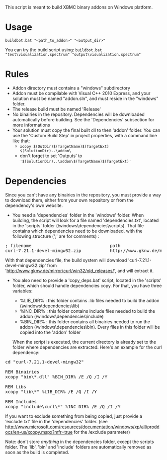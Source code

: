 This script is meant to build XBMC binary addons on Windows platform.

Usage
=====
`buildbot.bat "<path_to_addon>" "<output_dir>"`

You can try the build script using:
`buildbot.bat "test\visualization.spectrum" "output\visualization.spectrum"`

Rules
=====
- Addon directory must contains a "windows" subdirectory
- Addon must be compilable with Visual C++ 2010 Express, and your solution must be named "addon.sln", and must reside in the "windows" folder.
- The release build must be named 'Release'
- No binairies in the repository. Dependencies will be downloaded automatically before building. See the 'Dependencies' subsection for more informations
- Your solution must copy the final built dll to then 'addon' folder. You can use the 'Custom Build Step' in project properties, with a command line like that:
    - `xcopy $(OutDir)$(TargetName)$(TargetExt) $(SolutionDir)..\addon\`
    - don't forget to set 'Outputs' to `'$(SolutionDir)..\addon\$(TargetName)$(TargetExt)'`


Dependencies
============
Since you can't have any binairies in the repository, you must provide a way to download them, either from your own repository or from the dependency's own website.

- You need a 'dependencies' folder in the 'windows' folder. When building, the script will look for a file named 'dependencies.txt', located in the 'scripts' folder (\windows\dependencies\scripts\). That file contains which dependencies need to be downloaded, with the following structure (';' are for comments) :

<pre>
; filename                              path
curl-7.21.1-devel-mingw32.zip           http://www.gknw.de/mirror/curl/win32/old_releases/
</pre>

With that dependencies file, the build system will download 'curl-7.21.1-devel-mingw32.zip' from 'http://www.gknw.de/mirror/curl/win32/old_releases/', and will extract it.

- You also need to provide a 'copy_deps.bat' script, located in the 'scripts' folder, which should handle dependencies copy. For that, you have three variables:
  - %LIB_DIR% : this folder contains .lib files needed to build the addon (\windows\dependencies\lib\)
  - %INC_DIR% : this folder contains include files needed to build the addon (\windows\dependencies\include\)
  - %BIN_DIR% : this folder contains all binairies needed to run the addon (\windows\dependencies\bin\). Every files in this folder will be copied into the 'addon' folder
  
  When the script is executed, the current directory is already set to the folder where dependencies are extracted. Here's an example for the curl dependency:

<pre>
cd "curl-7.21.1-devel-mingw32"

REM Binairies
xcopy "bin\*.dll" %BIN_DIR% /E /Q /I /Y

REM Libs
xcopy "lib\*" %LIB_DIR% /E /Q /I /Y

REM Includes
xcopy "include\curl\*" %INC_DIR% /E /Q /I /Y
</pre>

  If you want to exclude something from being copied, just provide a 'exclude.txt' file in the 'dependencies' folder. (see http://www.microsoft.com/resources/documentation/windows/xp/all/proddocs/en-us/xcopy.mspx?mfr=true for the /exclude parameter)

  Note: don't store *anything* in the dependencies folder, except the scripts folder. The 'lib', 'bin' and 'include' folders are automatically removed as soon as the build is completed.
